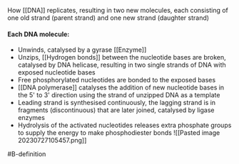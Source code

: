 How [[DNA]] replicates, resulting in two new molecules, each consisting of one old strand (parent strand) and one new strand (daughter strand)

#### Each DNA molecule:
- Unwinds, catalysed by a gyrase [[Enzyme]]
- Unzips, [[Hydrogen bonds]] between the nucleotide bases are broken, catalysed by DNA helicase, resulting in two single strands of DNA with exposed nucleotide bases
- Free phosphorylated nucleotides are bonded to the exposed bases
- [[DNA polymerase]] catalyses the addition of new nucleotide bases in the 5' to 3' direction using the strand of unzipped DNA as a template
- Leading strand is synthesised continuously, the lagging strand is in fragments (discontinuous) that are later joined, catalysed by ligase enzymes
- Hydrolysis of the activated nucleotides releases extra phosphate groups to supply the energy to make phosphodiester bonds 
![[Pasted image 20230727105457.png]]

#B-definition 